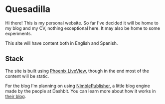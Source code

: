 # Quesadilla

Hi there! This is my personal website. So far I've decided it will be home to my blog and my CV, nothing exceptional here.
It may also be home to some experiments.

This site will have content both in English and Spanish.

## Stack

The site is built using [Phoenix LiveView](https://github.com/phoenixframework/phoenix_live_view), though in the end most of the content will be static.

For the blog I'm planning on using [NimblePublisher](https://https://github.com/dashbitco/nimble_publisher), a
little blog engine made by the people at Dashbit. You can learn more about how it works in
[their blog](https://dashbit.co/blog/welcome-to-our-blog-how-it-was-made).
